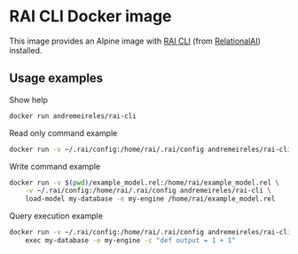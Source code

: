 # RAI CLI Docker image

This image provides an Alpine image with [RAI CLI](https://github.com/RelationalAI/rai-cli) (from [RelationalAI](https://relational.ai/)) installed.

## Usage examples

Show help

```bash
docker run andremeireles/rai-cli 
```

Read only command example

```bash
docker run -v ~/.rai/config:/home/rai/.rai/config andremeireles/rai-cli list-models mydatabase
```

Write command example

```bash
docker run -v $(pwd)/example_model.rel:/home/rai/example_model.rel \
    -v ~/.rai/config:/home/rai/.rai/config andremeireles/rai-cli \
    load-model my-database -e my-engine /home/rai/example_model.rel
```

Query execution example

```bash
docker run -v ~/.rai/config:/home/rai/.rai/config andremeireles/rai-cli \
    exec my-database -e my-engine -c "def output = 1 + 1"
```
